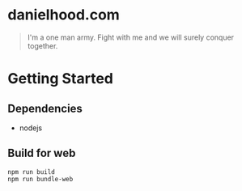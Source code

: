 danielhood.com
==============

> I'm a one man army. Fight with me and we will surely conquer together.

# Getting Started

## Dependencies

- nodejs

## Build for web

```
npm run build
npm run bundle-web
```